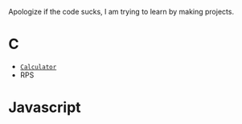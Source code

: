 Apologize if the code sucks, I am trying to learn by making projects.

# C
- [`Calculator`](./C/Calculator)
- RPS

# Javascript
